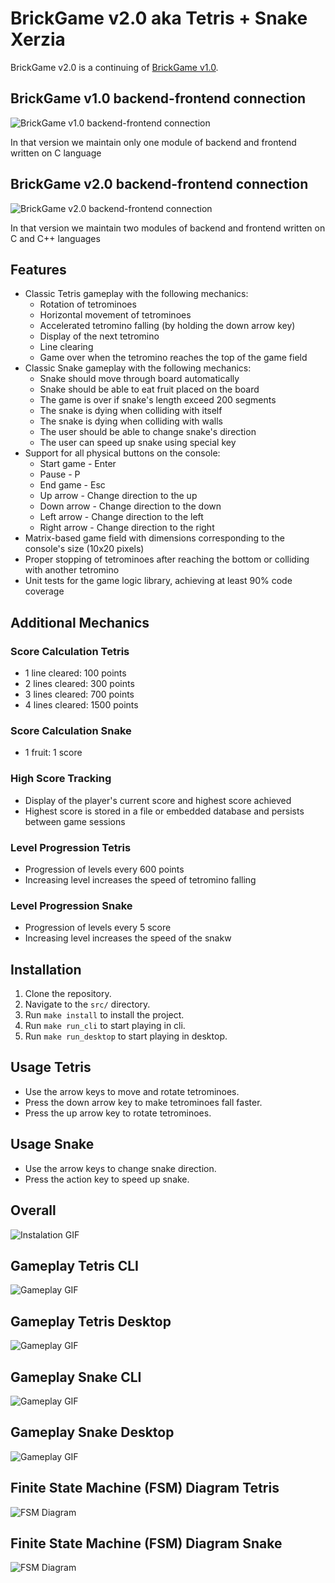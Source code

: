 # BrickGame v2.0 aka Tetris + Snake Xerzia

BrickGame v2.0 is a continuing of [BrickGame v1.0](https://github.com/Asya11001/c-brickgame-tetris-1).
## BrickGame v1.0 backend-frontend connection
![BrickGame v1.0 backend-frontend connection](media/backend-frontend-connection/brick-game-v-1.png)

In that version we maintain only one module of backend and frontend written on C language


## BrickGame v2.0 backend-frontend connection
![BrickGame v2.0 backend-frontend connection](media/backend-frontend-connection/brick-game-v-2.png)

In that version we maintain two modules of backend and frontend written on C and C++ languages

## Features

- Classic Tetris gameplay with the following mechanics:
    - Rotation of tetrominoes
    - Horizontal movement of tetrominoes
    - Accelerated tetromino falling (by holding the down arrow key)
    - Display of the next tetromino
    - Line clearing
    - Game over when the tetromino reaches the top of the game field
- Classic Snake gameplay with the following mechanics:
    - Snake should move through board automatically
    - Snake should be able to eat fruit placed on the board
    - The game is over if snake's length exceed 200 segments
    - The snake is dying when colliding with itself
    - The snake is dying when colliding with walls
    - The user should be able to change snake's direction
    - The user can speed up snake using special key
- Support for all physical buttons on the console:
    - Start game - Enter
    - Pause - P
    - End game - Esc
    - Up arrow - Change direction to the up
    - Down arrow - Change direction to the down
    - Left arrow - Change direction to the left
    - Right arrow - Change direction to the right
- Matrix-based game field with dimensions corresponding to the console's size (10x20 pixels)
- Proper stopping of tetrominoes after reaching the bottom or colliding with another tetromino
- Unit tests for the game logic library, achieving at least 90% code coverage

## Additional Mechanics

### Score Calculation Tetris

- 1 line cleared: 100 points
- 2 lines cleared: 300 points
- 3 lines cleared: 700 points
- 4 lines cleared: 1500 points

### Score Calculation Snake

- 1 fruit: 1 score

### High Score Tracking

- Display of the player's current score and highest score achieved
- Highest score is stored in a file or embedded database and persists between game sessions

### Level Progression Tetris

- Progression of levels every 600 points
- Increasing level increases the speed of tetromino falling

### Level Progression Snake

- Progression of levels every 5 score
- Increasing level increases the speed of the snakw

## Installation

1. Clone the repository.
2. Navigate to the `src/` directory.
3. Run `make install` to install the project.
4. Run `make run_cli` to start playing in cli.
5. Run `make run_desktop` to start playing in desktop.

## Usage Tetris

- Use the arrow keys to move and rotate tetrominoes.
- Press the down arrow key to make tetrominoes fall faster.
- Press the up arrow key to rotate tetrominoes.

## Usage Snake

- Use the arrow keys to change snake direction.
- Press the action key to speed up snake.

## Overall

![Instalation GIF](media/installation.gif)

## Gameplay Tetris CLI

![Gameplay GIF](media/gameplay_cli_tetris.gif)

## Gameplay Tetris Desktop

![Gameplay GIF](media/gameplay_desktop_tetris.gif)

## Gameplay Snake CLI

![Gameplay GIF](media/gameplay_cli_snake.gif)

## Gameplay Snake Desktop

![Gameplay GIF](media/gameplay_desktop_snake.gif)

## Finite State Machine (FSM) Diagram Tetris

![FSM Diagram](media/fsm/fsm_tetris.png)
## Finite State Machine (FSM) Diagram Snake

![FSM Diagram](media/fsm/fsm_snake.png)

